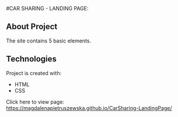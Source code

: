 #CAR SHARING - LANDING PAGE:

## About Project 
The site contains 5 basic elements.

## Technologies
Project is created with:
* HTML
* CSS


Click here to view page: https://magdalenapietruszewska.github.io/CarSharing-LandingPage/
